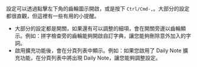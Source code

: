 設定可以透過點擊左下角的齒輪圖示開啟，或是按下 `Ctrl/Cmd-,`。大部分的設定都很直觀，但這裡有一些有用的小提醒。

- 大部分的設定都是開關，如果還有可以調整的細項，會在開關旁邊以齒輪顯示。例如：拼字檢查旁的齒輪能夠開啟自訂字典，讓您能夠刪除意外加入的字詞。
- 啟用擴充功能後，會在分頁列表中顯示。例如：如果您啟用了 Daily Note 擴充功能，在分頁列表中將出現 Daily Note，讓您能夠調整設定。